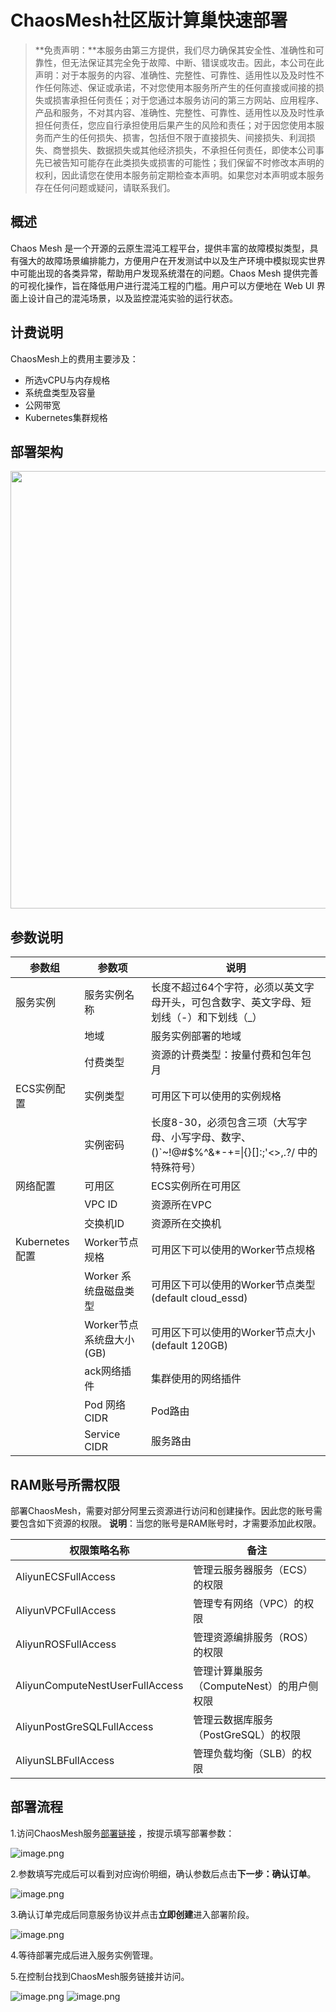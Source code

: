 # ChaosMesh社区版计算巢快速部署

>**免责声明：**本服务由第三方提供，我们尽力确保其安全性、准确性和可靠性，但无法保证其完全免于故障、中断、错误或攻击。因此，本公司在此声明：对于本服务的内容、准确性、完整性、可靠性、适用性以及及时性不作任何陈述、保证或承诺，不对您使用本服务所产生的任何直接或间接的损失或损害承担任何责任；对于您通过本服务访问的第三方网站、应用程序、产品和服务，不对其内容、准确性、完整性、可靠性、适用性以及及时性承担任何责任，您应自行承担使用后果产生的风险和责任；对于因您使用本服务而产生的任何损失、损害，包括但不限于直接损失、间接损失、利润损失、商誉损失、数据损失或其他经济损失，不承担任何责任，即使本公司事先已被告知可能存在此类损失或损害的可能性；我们保留不时修改本声明的权利，因此请您在使用本服务前定期检查本声明。如果您对本声明或本服务存在任何问题或疑问，请联系我们。

## 概述

Chaos Mesh 是一个开源的云原生混沌工程平台，提供丰富的故障模拟类型，具有强大的故障场景编排能力，方便用户在开发测试中以及生产环境中模拟现实世界中可能出现的各类异常，帮助用户发现系统潜在的问题。Chaos Mesh 提供完善的可视化操作，旨在降低用户进行混沌工程的门槛。用户可以方便地在 Web UI 界面上设计自己的混沌场景，以及监控混沌实验的运行状态。

## 计费说明

ChaosMesh上的费用主要涉及：

- 所选vCPU与内存规格
- 系统盘类型及容量
- 公网带宽
- Kubernetes集群规格

## 部署架构

<img src="1.png" width="1500" height="700" align="bottom"/>

## 参数说明

| 参数组                       | 参数项                        | 说明                                                                                           |
|---------------------------|----------------------------|----------------------------------------------------------------------------------------------|
| 服务实例                      | 服务实例名称                     | 长度不超过64个字符，必须以英文字母开头，可包含数字、英文字母、短划线（-）和下划线（_）                                                |
|                           | 地域                         | 服务实例部署的地域                                                                                    |
|                           | 付费类型                       | 资源的计费类型：按量付费和包年包月                                                                            |
| ECS实例配置                   | 实例类型                       | 可用区下可以使用的实例规格                                                                                |
|                           | 实例密码                       | 长度8-30，必须包含三项（大写字母、小写字母、数字、 ()`~!@#$%^&*-+=&#124;{}[]:;'<>,.?/ 中的特殊符号）                       |
| 网络配置                      | 可用区                        | ECS实例所在可用区                                                                                   |
|                           | VPC ID                     | 资源所在VPC                                                                                      |
|                           | 交换机ID                      | 资源所在交换机                                                                                      |
| Kubernetes配置              | Worker节点规格                 | 可用区下可以使用的Worker节点规格                                                                          |
|                           | Worker 系统盘磁盘类型             | 可用区下可以使用的Worker节点类型(default cloud_essd)                                                      |
|                           | Worker节点系统盘大小(GB)          | 可用区下可以使用的Worker节点大小(default 120GB)                                                           |
|                           | ack网络插件                    | 集群使用的网络插件                                                                                    |
|                           | Pod 网络 CIDR                | Pod路由                                                                                        |
|                           | Service CIDR               | 服务路由                                                                                         |

## RAM账号所需权限

部署ChaosMesh，需要对部分阿里云资源进行访问和创建操作。因此您的账号需要包含如下资源的权限。
  **说明**：当您的账号是RAM账号时，才需要添加此权限。

| 权限策略名称                          | 备注                                 |
|---------------------------------|------------------------------------|
| AliyunECSFullAccess             | 管理云服务器服务（ECS）的权限                   |
| AliyunVPCFullAccess             | 管理专有网络（VPC）的权限                     |
| AliyunROSFullAccess             | 管理资源编排服务（ROS）的权限                   |
| AliyunComputeNestUserFullAccess | 管理计算巢服务（ComputeNest）的用户侧权限         |
| AliyunPostGreSQLFullAccess      | 管理云数据库服务（PostGreSQL）的权限            |
| AliyunSLBFullAccess             | 管理负载均衡（SLB）的权限                     |

## 部署流程

1.访问ChaosMesh服务[部署链接](https://computenest.console.aliyun.com/service/instance/create/cn-hangzhou?spm=5176.24779694.0.0.10534d225pphXg&type=user&ServiceId=service-a043bb3df70144058a67&ServiceVersion=1)
，按提示填写部署参数：

![image.png](2.png)

2.参数填写完成后可以看到对应询价明细，确认参数后点击**下一步：确认订单**。

![image.png](3.png)

3.确认订单完成后同意服务协议并点击**立即创建**进入部署阶段。

![image.png](4.png)

4.等待部署完成后进入服务实例管理。

5.在控制台找到ChaosMesh服务链接并访问。

![image.png](5.png)
![image.png](6.png)
